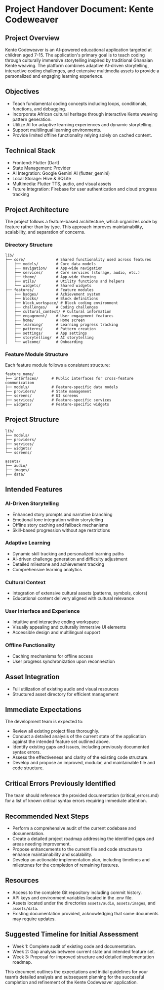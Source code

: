# Project Handover Document: Kente Codeweaver

## Project Overview
Kente Codeweaver is an AI-powered educational application targeted at children aged 7-15. The application's primary goal is to teach coding through culturally immersive storytelling inspired by traditional Ghanaian Kente weaving. The platform combines adaptive AI-driven storytelling, interactive coding challenges, and extensive multimedia assets to provide a personalized and engaging learning experience.

## Objectives
- Teach fundamental coding concepts including loops, conditionals, functions, and debugging.
- Incorporate African cultural heritage through interactive Kente weaving pattern generation.
- Utilize AI for adaptive learning experiences and dynamic storytelling.
- Support multilingual learning environments.
- Provide limited offline functionality relying solely on cached content.

## Technical Stack
- Frontend: Flutter (Dart)
- State Management: Provider
- AI Integration: Google Gemini AI (flutter_gemini)
- Local Storage: Hive & SQLite
- Multimedia: Flutter TTS, audio, and visual assets
- Future Integration: Firebase for user authentication and cloud progress tracking

## Project Architecture
The project follows a feature-based architecture, which organizes code by feature rather than by type. This approach improves maintainability, scalability, and separation of concerns.

### Directory Structure
```
lib/
├── core/              # Shared functionality used across features
│   ├── models/        # Core data models
│   ├── navigation/    # App-wide navigation
│   ├── services/      # Core services (storage, audio, etc.)
│   ├── theme/         # App-wide theming
│   ├── utils/         # Utility functions and helpers
│   └── widgets/       # Shared widgets
├── features/          # Feature modules
│   ├── badges/        # Achievement system
│   ├── blocks/        # Block definitions
│   ├── block_workspace/ # Block coding environment
│   ├── challenges/    # Coding challenges
│   ├── cultural_context/ # Cultural information
│   ├── engagement/    # User engagement features
│   ├── home/          # Home screen
│   ├── learning/      # Learning progress tracking
│   ├── patterns/      # Pattern creation
│   ├── settings/      # App settings
│   ├── storytelling/  # AI storytelling
│   └── welcome/       # Onboarding
```

### Feature Module Structure
Each feature module follows a consistent structure:
```
feature_name/
├── interfaces/      # Public interfaces for cross-feature communication
├── models/          # Feature-specific data models
├── providers/       # State management
├── screens/         # UI screens
├── services/        # Feature-specific services
├── widgets/         # Feature-specific widgets
```

## Project Structure
```
lib/
├── models/
├── providers/
├── services/
├── widgets/
└── screens/

assets/
├── audio/
├── images/
├── data/
```

## Intended Features

### AI-Driven Storytelling
- Enhanced story prompts and narrative branching
- Emotional tone integration within storytelling
- Offline story caching and fallback mechanisms
- Skill-based progression without age restrictions

### Adaptive Learning
- Dynamic skill tracking and personalized learning paths
- AI-driven challenge generation and difficulty adjustment
- Detailed milestone and achievement tracking
- Comprehensive learning analytics

### Cultural Context
- Integration of extensive cultural assets (patterns, symbols, colors)
- Educational content delivery aligned with cultural relevance

### User Interface and Experience
- Intuitive and interactive coding workspace
- Visually appealing and culturally immersive UI elements
- Accessible design and multilingual support

### Offline Functionality
- Caching mechanisms for offline access
- User progress synchronization upon reconnection

## Asset Integration
- Full utilization of existing audio and visual resources
- Structured asset directory for efficient management

## Immediate Expectations
The development team is expected to:
- Review all existing project files thoroughly.
- Conduct a detailed analysis of the current state of the application against the intended feature set outlined above.
- Identify existing gaps and issues, including previously documented syntax errors.
- Assess the effectiveness and clarity of the existing code structure.
- Develop and propose an improved, modular, and maintainable file and code structure.

## Critical Errors Previously Identified
The team should reference the provided documentation (critical_errors.md) for a list of known critical syntax errors requiring immediate attention.

## Recommended Next Steps
- Perform a comprehensive audit of the current codebase and documentation.
- Create a detailed project roadmap addressing the identified gaps and areas needing improvement.
- Propose enhancements to the current file and code structure to enhance maintainability and scalability.
- Develop an actionable implementation plan, including timelines and milestones for the completion of remaining features.

## Resources
- Access to the complete Git repository including commit history.
- API keys and environment variables located in the .env file.
- Assets located under the directories `assets/audio`, `assets/images`, and `assets/data`.
- Existing documentation provided, acknowledging that some documents may require updates.

## Suggested Timeline for Initial Assessment
- Week 1: Complete audit of existing code and documentation.
- Week 2: Gap analysis between current state and intended feature set.
- Week 3: Proposal for improved structure and detailed implementation roadmap.

This document outlines the expectations and initial guidelines for your team’s detailed analysis and subsequent planning for the successful completion and refinement of the Kente Codeweaver application.

